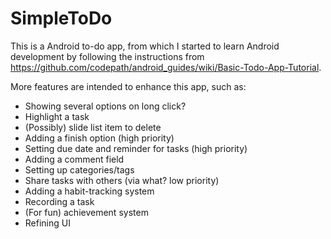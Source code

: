 # SimpleToDo
This is a Android to-do app, from which I started to learn Android development by following the instructions from https://github.com/codepath/android_guides/wiki/Basic-Todo-App-Tutorial. 

More features are intended to enhance this app, such as:

- Showing several options on long click?
- Highlight a task
- (Possibly) slide list item to delete
- Adding a finish option (high priority)
- Setting due date and reminder for tasks (high priority)
- Adding a comment field
- Setting up categories/tags
- Share tasks with others (via what? low priority)
- Adding a habit-tracking system
- Recording a task
- (For fun) achievement system
- Refining UI
